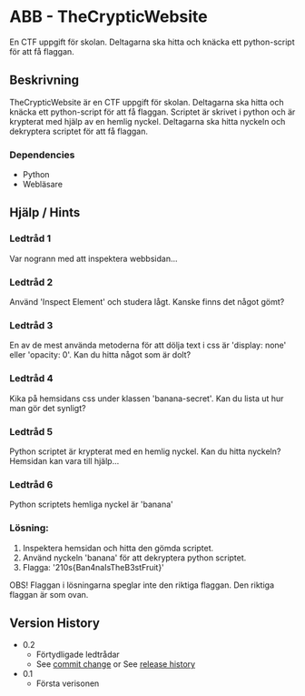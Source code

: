 # ABB - TheCrypticWebsite

En CTF uppgift för skolan. Deltagarna ska hitta och knäcka ett python-script för att få flaggan.

## Beskrivning

TheCrypticWebsite är en CTF uppgift för skolan. Deltagarna ska hitta och knäcka ett python-script för att få flaggan. Scriptet är skrivet i python och är krypterat med hjälp av en hemlig nyckel. Deltagarna ska hitta nyckeln och dekryptera scriptet för att få flaggan.

### Dependencies

- Python
- Webläsare

## Hjälp / Hints

### Ledtråd 1

Var nogrann med att inspektera webbsidan...

### Ledtråd 2

Använd 'Inspect Element' och studera lågt. Kanske finns det något gömt?

### Ledtråd 3

En av de mest använda metoderna för att dölja text i css är 'display: none' eller 'opacity: 0'. Kan du hitta något som är dolt?

### Ledtråd 4

Kika på hemsidans css under klassen 'banana-secret'. Kan du lista ut hur man gör det synligt?

### Ledtråd 5

Python scriptet är krypterat med en hemlig nyckel. Kan du hitta nyckeln? Hemsidan kan vara till hjälp...

### Ledtråd 6

Python scriptets hemliga nyckel är 'banana'

### Lösning:

1. Inspektera hemsidan och hitta den gömda scriptet.
2. Använd nyckeln 'banana' för att dekryptera python scriptet.
3. Flagga: '210s{Ban4naIsTheB3stFruit}'

OBS! Flaggan i lösningarna speglar inte den riktiga flaggan. Den riktiga flaggan är som ovan.

## Version History

- 0.2
  - Förtydligade ledtrådar
  - See [commit change]() or See [release history]()
- 0.1
  - Första verisonen
